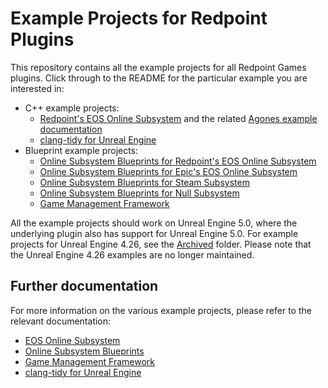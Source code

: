 # Example Projects for Redpoint Plugins

This repository contains all the example projects for all Redpoint Games plugins. Click through to the README for the particular example you are interested in:

- C++ example projects:
  - [Redpoint's EOS Online Subsystem](./EOS_CPlusPlus_4.27/) and the related [Agones example documentation](./EOS_AgonesResources/)
  - [clang-tidy for Unreal Engine](./ClangTidy_4.27/)
- Blueprint example projects:
  - [Online Subsystem Blueprints for Redpoint's EOS Online Subsystem](./OSB_RedpointEOS_4.27/)
  - [Online Subsystem Blueprints for Epic's EOS Online Subsystem](./OSB_EpicEOS_4.27/)
  - [Online Subsystem Blueprints for Steam Subsystem](./OSB_Steam_4.27/)
  - [Online Subsystem Blueprints for Null Subsystem](./OSB_Null_4.27/)
  - [Game Management Framework](./GMF_4.27/)

All the example projects should work on Unreal Engine 5.0, where the underlying plugin also has support for Unreal Engine 5.0. For example projects for Unreal Engine 4.26, see the [Archived](./Archived/) folder. Please note that the Unreal Engine 4.26 examples are no longer maintained.

## Further documentation

For more information on the various example projects, please refer to the relevant documentation:

- [EOS Online Subsystem](https://redpointgames.gitlab.io/eos-online-subsystem/docs/example_project)
- [Online Subsystem Blueprints](https://redpointgames.gitlab.io/online-subsystem-blueprints/docs/example_project)
- [Game Management Framework](https://redpointgames.gitlab.io/game-management-framework/docs/)
- [clang-tidy for Unreal Engine](https://redpointgames.gitlab.io/clang-tidy-for-unreal-engine/docs/)